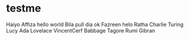 # testme
Haiyo
Affiza
hello world
Bila pull dia ok
Fazreen
helo
Ratha
Charlie
Turing
Lucy 
Ada
Lovelace
VincentCerf
Babbage
Tagore
Rumi 
Gibran
